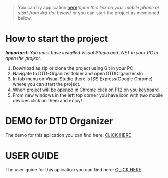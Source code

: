 > You can try application [here](http://dtdorganizer-001-site1.itempurl.com/Account/Login)*(open this link on your mobile phone or start from 4rd dot below)* or you can start the project as mentioned below.
# How to start the project
***Important:** You must have installed Visual Studio and .NET in your PC to open the project.* 

 1. Download as zip or clone the project using Git in your PC 
 2. Navigate to DTD-Organizer folder and open DTDOrganizer.sln 
 3. In tab menu on Visual Studio there is ISS Express(Google Chrome) where you can start the project. 
 4. When project will be opened in Chrome click on F12 on you keyboard 
 5. From new windows in the left top corner you have icon with two mobile devices click on them and enjoy!


# DEMO for DTD Organizer
The demo for this aplication you can find here: [CLICK HERE](https://youtu.be/QImwxojCV08?fbclid=IwAR2lWG91_Y9vUY8T8PPzv8Tr8J1SO48f53rvuOmMJ2VSkADjCg--McwNNT0)

# USER GUIDE
The user guide for this aplication you can find here: [CLICK HERE](https://www.dropbox.com/s/6tnmdpswrwkjwzk/BDP_DTDOrganizer.zip?dl=0&fbclid=IwAR1n7tK5T54o9WZvSRWAUFNUojlha2HYsf-tghxo3NTI2nDm4dwCPR-f3Xo&file_subpath=/%D0%A3%D0%BF%D0%B0%D1%82%D1%81%D1%82%D0%B2%D0%BE%20%D0%B7%D0%B0%20%D1%83%D0%BF%D0%BE%D1%82%D1%80%D0%B5%D0%B1%D0%B0.pdf)

